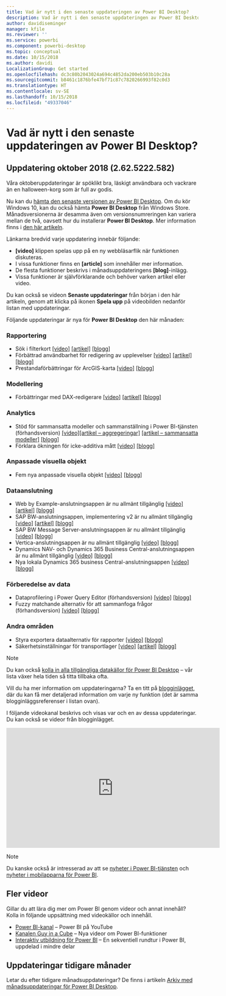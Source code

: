 ```yaml
---
title: Vad är nytt i den senaste uppdateringen av Power BI Desktop?
description: Vad är nytt i den senaste uppdateringen av Power BI Desktop?
author: davidiseminger
manager: kfile
ms.reviewer: ''
ms.service: powerbi
ms.component: powerbi-desktop
ms.topic: conceptual
ms.date: 10/15/2018
ms.author: davidi
LocalizationGroup: Get started
ms.openlocfilehash: dc3c80b2043024a694c4852da200eb503b10c28a
ms.sourcegitcommit: b8461c1876bfe47bf71c87c7820266993f82c0d3
ms.translationtype: HT
ms.contentlocale: sv-SE
ms.lasthandoff: 10/15/2018
ms.locfileid: "49337046"
---
```

# <a name="whats-new-in-the-latest-power-bi-desktop-update"></a>Vad är nytt i den senaste uppdateringen av Power BI Desktop?

## <a name="october-2018-update-2625222582"></a>Uppdatering oktober 2018 (2.62.5222.582)

Våra oktoberuppdateringar är spöklikt bra, läskigt användbara och vackrare än en halloween-korg som är full av godis. 

Nu kan du [hämta den senaste versionen av Power BI Desktop](https://powerbi.microsoft.com/desktop). Om du kör Windows 10, kan du också hämta **Power BI Desktop** från Windows Store. Månadsversionerna är desamma även om versionsnumreringen kan variera mellan de två, oavsett hur du installerar **Power BI Desktop**. Mer information finns i [den här artikeln](desktop-get-the-desktop.md). 

Länkarna bredvid varje uppdatering innebär följande:

* **[video]** klippen spelas upp på en ny webbläsarflik när funktionen diskuteras.
* I vissa funktioner finns en **[article]** som innehåller mer information.
* De flesta funktioner beskrivs i månadsuppdateringens **[blog]**-inlägg.
* Vissa funktioner är självförklarande och behöver varken artikel eller video.

Du kan också se videon **Senaste uppdateringar** från början i den här artikeln, genom att klicka på ikonen **Spela upp** på videobilden nedanför listan med uppdateringar.

Följande uppdateringar är nya för **Power BI Desktop** den här månaden:

### <a name="reporting"></a>Rapportering

* Sök i filterkort [[video]](https://youtu.be/cT3L2VzgBRU?t=56) [[artikel]](power-bi-reports-filters-and-highlighting.md) [[blogg]](https://powerbi.microsoft.com/blog/power-bi-desktop-october-2018-feature-summary/%23search) 
* Förbättrad användbarhet för redigering av upplevelser [[video]](https://youtu.be/cT3L2VzgBRU?t=118) [[artikel]](desktop-accessibility.md#arranging-items-in-field-buckets) [[blogg]](https://powerbi.microsoft.com/blog/power-bi-desktop-october-2018-feature-summary/%23accessibility)
* Prestandaförbättringar för ArcGIS-karta  [[video]](https://youtu.be/cT3L2VzgBRU?t=333)  [[blogg]](https://powerbi.microsoft.com/blog/power-bi-desktop-october-2018-feature-summary/%23esri)


### <a name="modeling"></a>Modellering

* Förbättringar med DAX-redigerare [[video]](https://youtu.be/GO1dhDJhSDY) [[artikel]](desktop-formula-editor.md) [[blogg]](https://powerbi.microsoft.com/blog/power-bi-desktop-october-2018-feature-summary/%23daxEditor) 

### <a name="analytics"></a>Analytics

* Stöd för sammansatta modeller och sammanställning i Power BI-tjänsten (förhandsversion) [[video]](https://youtu.be/8E6UokaDtc0)[[artikel – aggregeringar]](desktop-aggregations.md) [[artikel – sammansatta modeller]](desktop-composite-models.md) [[blogg]](https://powerbi.microsoft.com/blog/power-bi-desktop-october-2018-feature-summary/%23compositeModels) 
* Förklara ökningen för icke-additiva mått [[video]](https://youtu.be/8E6UokaDtc0?t=107) [[blogg]](https://powerbi.microsoft.com/blog/power-bi-desktop-october-2018-feature-summary/%23Insights) 

### <a name="custom-visuals"></a>Anpassade visuella objekt

* Fem nya anpassade visuella objekt [[video]](https://youtu.be/ZfJSSG17SEY)  [[blogg]](https://powerbi.microsoft.com/blog/power-bi-desktop-october-2018-feature-summary/%23customVisuals) 

### <a name="data-connectivity"></a>Dataanslutning

* Web by Example-anslutningsappen är nu allmänt tillgänglig [[video]](https://youtu.be/MhrhIXNtelw) [[artikel]](desktop-connect-to-web-by-example.md) [[blogg]](https://powerbi.microsoft.com/blog/power-bi-desktop-october-2018-feature-summary/%23webByExample) 
* SAP BW-anslutningsappen, implementering v2 är nu allmänt tillgänglig [[video]](https://youtu.be/MhrhIXNtelw?t=133) [[artikel]](desktop-sap-bw-connector.md) [[blogg]](https://powerbi.microsoft.com/blog/power-bi-desktop-october-2018-feature-summary/%23sapBW) 
* SAP BW Message Server-anslutningsappen är nu allmänt tillgänglig [[video]](https://youtu.be/MhrhIXNtelw?t=159) [[blogg]](https://powerbi.microsoft.com/blog/power-bi-desktop-october-2018-feature-summary/%23sapBWmessageServer) 
* Vertica-anslutningsappen är nu allmänt tillgänglig [[video]](https://youtu.be/MhrhIXNtelw?t=175) [[blogg]](https://powerbi.microsoft.com/blog/power-bi-desktop-october-2018-feature-summary/%23vertica) 
* Dynamics NAV- och Dynamics 365 Business Central-anslutningsappen är nu allmänt tillgänglig [[video]](https://youtu.be/MhrhIXNtelw?t=197) [[blogg]](https://powerbi.microsoft.com/blog/power-bi-desktop-october-2018-feature-summary/%23dynamics) 
* Nya lokala Dynamics 365 business Central-anslutningsappen [[video]](https://youtu.be/MhrhIXNtelw?t=219) [[blogg]](https://powerbi.microsoft.com/blog/power-bi-desktop-october-2018-feature-summary/%23dynamicsOnPrem) 

### <a name="data-preparation"></a>Förberedelse av data
* Dataprofilering i Power Query Editor (förhandsversion) [[video]](https://youtu.be/XNNvXCvlDlc) [[blogg]](https://powerbi.microsoft.com/blog/power-bi-desktop-october-2018-feature-summary/%23dataProfiling) 
* Fuzzy matchande alternativ för att sammanfoga frågor (förhandsversion) [[video]](https://youtu.be/XNNvXCvlDlc?t=261) [[blogg]](https://powerbi.microsoft.com/blog/power-bi-desktop-october-2018-feature-summary/%23fuzzyMatching) 

### <a name="other-areas"></a>Andra områden
* Styra exportera dataalternativ för rapporter [[video]](https://youtu.be/agjKCFQ1NBQ?t=16) [[blogg]](https://powerbi.microsoft.com/blog/power-bi-desktop-october-2018-feature-summary/%23exportControl) 
* Säkerhetsinställningar för transportlager [[video]](https://youtu.be/agjKCFQ1NBQ?t=208) [[artikel]](service-admin-power-bi-security.md#enforcing-tls-version-usage) [[blogg]](https://powerbi.microsoft.com/blog/power-bi-desktop-october-2018-feature-summary/%23tls) 


> [!NOTE]
> Du kan också [kolla in alla tillgängliga datakällor för Power BI Desktop](desktop-data-sources.md) – vår lista växer hela tiden så titta tillbaka ofta.

Vill du ha mer information om uppdateringarna? Ta en titt på [blogginlägget](https://powerbi.microsoft.com/blog/power-bi-desktop-october-2018-feature-summary), där du kan få mer detaljerad information om varje ny funktion (det är samma blogginläggsreferenser i listan ovan).


I följande videokanal beskrivs och visas var och en av dessa uppdateringar. Du kan också se videor från blogginlägget.

<iframe width="560" height="315" src="https://www.youtube.com/embed/cT3L2VzgBRU" frameborder="0" allow="autoplay; encrypted-media" allowfullscreen></iframe>


> [!NOTE]
> Du kanske också är intresserad av att se [nyheter i Power BI-tjänsten](service-whats-new.md) och [nyheter i mobilapparna för Power BI](consumer/mobile/mobile-whats-new-in-the-mobile-apps.md).

## <a name="more-videos"></a>Fler videor

Gillar du att lära dig mer om Power BI genom videor och annat innehåll? Kolla in följande uppsättning med videokällor och innehåll.

-   [Power BI-kanal](https://www.youtube.com/user/mspowerbi) – Power BI på YouTube
-   [Kanalen Guy in a Cube](https://www.youtube.com/channel/UCFp1vaKzpfvoGai0vE5VJ0w) – Nya videor om Power BI-funktioner
-   [Interaktiv utbildning för Power BI](https://powerbi.microsoft.com/guided-learning/) – En sekventiell rundtur i Power BI, uppdelad i mindre delar

## <a name="previous-months-updates"></a>Uppdateringar tidigare månader

Letar du efter tidigare månadsuppdateringar? De finns i artikeln [Arkiv med månadsuppdateringar för Power BI Desktop](desktop-latest-update-archive.md).
